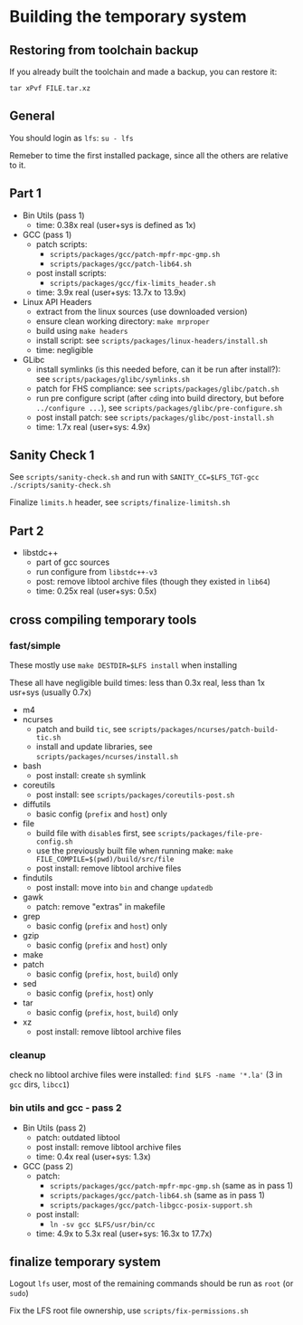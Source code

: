 # Building the temporary system

## Restoring from toolchain backup

If you already built the toolchain and made a backup, you can restore it:

`tar xPvf FILE.tar.xz`

## General

You should login as `lfs`: `su - lfs`

Remeber to time the first installed package, since all the others are relative to it.

## Part 1

- Bin Utils (pass 1)
    - time: 0.38x real (user+sys is defined as 1x)
- GCC (pass 1)
    - patch scripts:
        - `scripts/packages/gcc/patch-mpfr-mpc-gmp.sh`
        - `scripts/packages/gcc/patch-lib64.sh`
    - post install scripts:
        - `scripts/packages/gcc/fix-limits_header.sh`
    - time: 3.9x real (user+sys: 13.7x to 13.9x)
- Linux API Headers
    - extract from the linux sources (use downloaded version)
    - ensure clean working directory: `make mrproper`
    - build using `make headers`
    - install script: see `scripts/packages/linux-headers/install.sh`
    - time: negligible
- GLibc
    - install symlinks (is this needed before, can it be run after install?): see `scripts/packages/glibc/symlinks.sh`
    - patch for FHS compliance: see `scripts/packages/glibc/patch.sh`
    - run pre configure script (after `cd`ing into build directory, but before `../configure ...`), see `scripts/packages/glibc/pre-configure.sh`
    - post install patch: see `scripts/packages/glibc/post-install.sh`
    - time: 1.7x real (user+sys: 4.9x)

## Sanity Check 1

See `scripts/sanity-check.sh` and run with `SANITY_CC=$LFS_TGT-gcc ./scripts/sanity-check.sh`

Finalize `limits.h` header, see `scripts/finalize-limitsh.sh`

## Part 2

- libstdc++
    - part of gcc sources
    - run configure from `libstdc++-v3`
    - post: remove libtool archive files (though they existed in `lib64`)
    - time: 0.25x real (user+sys: 0.5x)

## cross compiling temporary tools

### fast/simple

These mostly use `make DESTDIR=$LFS install` when installing

These all have negligible build times: less than 0.3x real, less than 1x usr+sys (usually 0.7x)

- m4
- ncurses
    - patch and build `tic`, see `scripts/packages/ncurses/patch-build-tic.sh`
    - install and update libraries, see `scripts/packages/ncurses/install.sh`
- bash
    - post install: create `sh` symlink
- coreutils
    - post install: see `scripts/packages/coreutils-post.sh`
- diffutils
    - basic config (`prefix` and `host`) only
- file
    - build file with `disable`s first, see `scripts/packages/file-pre-config.sh`
    - use the previously built file when running make: `make FILE_COMPILE=$(pwd)/build/src/file`
    - post install: remove libtool archive files
- findutils
    - post install: move into `bin` and change `updatedb`
- gawk
    - patch: remove "extras" in makefile
- grep
    - basic config (`prefix` and `host`) only
- gzip
    - basic config (`prefix` and `host`) only
- make
- patch
    - basic config (`prefix`, `host`, `build`) only
- sed
    - basic config (`prefix`, `host`) only
- tar
    - basic config (`prefix`, `host`, `build`) only
- xz
    - post install: remove libtool archive files

### cleanup

check no libtool archive files were installed: `find $LFS -name '*.la'` (3 in `gcc` dirs, `libcc1`)

### bin utils and gcc - pass 2

- Bin Utils (pass 2)
    - patch: outdated libtool
    - post install: remove libtool archive files
    - time: 0.4x real (user+sys: 1.3x)
- GCC (pass 2)
    - patch:
        - `scripts/packages/gcc/patch-mpfr-mpc-gmp.sh` (same as in pass 1)
        - `scripts/packages/gcc/patch-lib64.sh` (same as in pass 1)
        - `scripts/packages/gcc/patch-libgcc-posix-support.sh`
    - post install:
        - `ln -sv gcc $LFS/usr/bin/cc`
    - time: 4.9x to 5.3x real (user+sys: 16.3x to 17.7x)

## finalize temporary system

Logout `lfs` user, most of the remaining commands should be run as `root` (or `sudo`)

Fix the LFS root file ownership, use `scripts/fix-permissions.sh`
